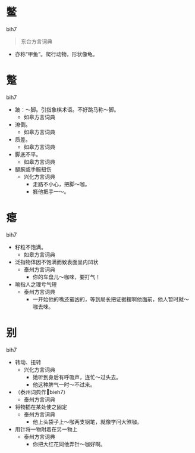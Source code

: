# 鳖
bih7
> 东台方言词典
- 亦称“甲鱼”。爬行动物，形状像龟。

# 蹩
bih7
+ 跛：～脚。引指象棋术语。不好跳马称～脚。
  * 如皋方言词典
+ 潦倒。
  * 如皋方言词典
+ 质差。
  * 如皋方言词典
+ 脚底不平。
  * 如皋方言词典
+ 腿腕或手腕扭伤
  * 兴化方言词典
    - 走路不小心，把脚～咖。
    - 捱他把手一～。

# 瘪
bih7
+ 籽粒不饱满。
  * 如皋方言词典
+ 泛指物体因不饱满而致表面呈内凹状
  * 泰州方言词典
    - 你的车盘儿～咖唻，要打气！
+ 喻指人之理亏气短
  * 泰州方言词典
    - 一开始他的嘴还蛮凶的，等到局长把证据摆啊他面前，他人暂时就～咖去唻。

# 别
bih7
+ 转动、扭转
  * 兴化方言词典
    - 她听到身后有呼吸声，连忙～过头去。
    - 他这种脾气一时～不过来。
+ （泰州词典作𢴩bieh7）
  * 泰州方言词典
+ 将物插在某处使之固定
  * 泰州方言词典
    - 他上头袋子上～咖两支钢笔，就像学问大煞咖。
+ 用针将一物附着在另一物上
  * 泰州方言词典
    - 你把大红花同他弄针～咖好啊。

